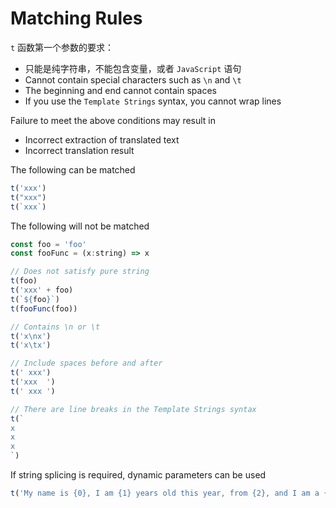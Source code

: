 
# Matching Rules
 `t` 函数第一个参数的要求：
* 只能是纯字符串，不能包含变量，或者 `JavaScript` 语句
* Cannot contain special characters such as  `\n` and `\t` 
* The beginning and end cannot contain spaces
* If you use the  `Template Strings`  syntax, you cannot wrap lines

Failure to meet the above conditions may result in
* Incorrect extraction of translated text
* Incorrect translation result

The following can be matched
```js
t('xxx')
t("xxx")
t(`xxx`)
```
The following will not be matched
```js
const foo = 'foo'
const fooFunc = (x:string) => x

// Does not satisfy pure string
t(foo)
t('xxx' + foo)
t(`${foo}`)
t(fooFunc(foo))

// Contains \n or \t
t('x\nx')
t('x\tx')

// Include spaces before and after
t(' xxx')
t('xxx  ')
t(' xxx ')

// There are line breaks in the Template Strings syntax
t(`
x
x
x
`)
```
If string splicing is required, dynamic parameters can be used
```js
t('My name is {0}, I am {1} years old this year, from {2}, and I am a {3}', 'Wang Nima', 35, 'Mars', 'coder')
```
